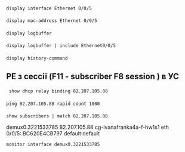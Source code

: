 
####
    display interface Ethernet 0/0/5
####  
    display mac-address Ethernet 0/0/5
####  
    display logbuffer
####  
    display logbuffer | include Ethernet0/0/5
####  
    display history-command


## PE з сессії (F11 - subscriber F8 session ) в УС

####
     show dhcp relay binding 82.207.105.88

####
    ping 82.207.105.88 rapid count 1000
####
    show subscribers | match 82.207.105.88 

demux0.3221533785               82.207.105.88                           cg-ivanafranka4a-f-hw1s1 eth 0/0/5:.BC620E4CB797       default:default      

    monitor interface demux0.3221533785
